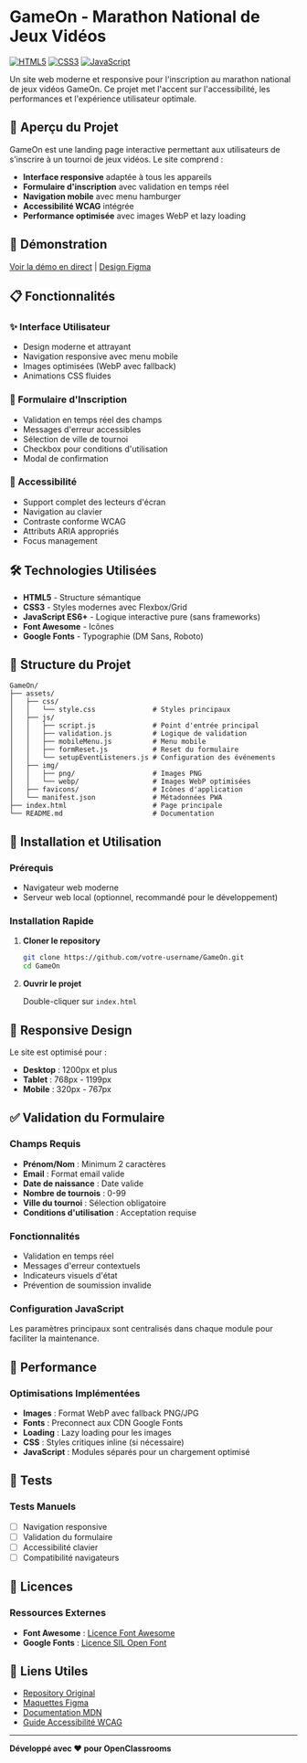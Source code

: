 # GameOn - Marathon National de Jeux Vidéos

[![HTML5](https://img.shields.io/badge/HTML5-Expert-E34F26?logo=html5&logoColor=white&style=for-the-badge)](https://developer.mozilla.org/en-US/docs/Web/HTML)
[![CSS3](https://img.shields.io/badge/CSS3-Expert-1572B6?logo=css3&logoColor=white&style=for-the-badge)](https://developer.mozilla.org/en-US/docs/Web/CSS)
[![JavaScript](https://img.shields.io/badge/JavaScript-Expert-F7DF1E?logo=javascript&logoColor=black&style=for-the-badge)](https://developer.mozilla.org/en-US/docs/Web/JavaScript)

Un site web moderne et responsive pour l'inscription au marathon national de jeux vidéos GameOn. Ce projet met l'accent sur l'accessibilité, les performances et l'expérience utilisateur optimale.

## 🎯 Aperçu du Projet

GameOn est une landing page interactive permettant aux utilisateurs de s'inscrire à un tournoi de jeux vidéos. Le site comprend :

- **Interface responsive** adaptée à tous les appareils
- **Formulaire d'inscription** avec validation en temps réel
- **Navigation mobile** avec menu hamburger
- **Accessibilité WCAG** intégrée
- **Performance optimisée** avec images WebP et lazy loading

## 🚀 Démonstration

[Voir la démo en direct](https://votre-demo-url.com) | [Design Figma](https://www.figma.com/design/B7NKBDvSI18uoMLJgpnh48/UI-Design-GameOn-FR?node-id=106-630&t=YCkkQ5hGH2vCxx6V-0)

## 📋 Fonctionnalités

### ✨ Interface Utilisateur

- Design moderne et attrayant
- Navigation responsive avec menu mobile
- Images optimisées (WebP avec fallback)
- Animations CSS fluides

### 📝 Formulaire d'Inscription

- Validation en temps réel des champs
- Messages d'erreur accessibles
- Sélection de ville de tournoi
- Checkbox pour conditions d'utilisation
- Modal de confirmation

### 🎨 Accessibilité

- Support complet des lecteurs d'écran
- Navigation au clavier
- Contraste conforme WCAG
- Attributs ARIA appropriés
- Focus management

## 🛠️ Technologies Utilisées

- **HTML5** - Structure sémantique
- **CSS3** - Styles modernes avec Flexbox/Grid
- **JavaScript ES6+** - Logique interactive pure (sans frameworks)
- **Font Awesome** - Icônes
- **Google Fonts** - Typographie (DM Sans, Roboto)

## 📁 Structure du Projet

```
GameOn/
├── assets/
│   ├── css/
│   │   └── style.css              # Styles principaux
│   ├── js/
│   │   ├── script.js              # Point d'entrée principal
│   │   ├── validation.js          # Logique de validation
│   │   ├── mobileMenu.js          # Menu mobile
│   │   ├── formReset.js           # Reset du formulaire
│   │   └── setupEventListeners.js # Configuration des événements
│   ├── img/
│   │   ├── png/                   # Images PNG
│   │   └── webp/                  # Images WebP optimisées
│   ├── favicons/                  # Icônes d'application
│   └── manifest.json              # Métadonnées PWA
├── index.html                     # Page principale
└── README.md                      # Documentation
```

## 🚀 Installation et Utilisation

### Prérequis

- Navigateur web moderne
- Serveur web local (optionnel, recommandé pour le développement)

### Installation Rapide

1. **Cloner le repository**

   ```bash
   git clone https://github.com/votre-username/GameOn.git
   cd GameOn
   ```

2. **Ouvrir le projet**

   Double-cliquer sur `index.html`

## 📱 Responsive Design

Le site est optimisé pour :

- **Desktop** : 1200px et plus
- **Tablet** : 768px - 1199px
- **Mobile** : 320px - 767px

## ✅ Validation du Formulaire

### Champs Requis

- **Prénom/Nom** : Minimum 2 caractères
- **Email** : Format email valide
- **Date de naissance** : Date valide
- **Nombre de tournois** : 0-99
- **Ville du tournoi** : Sélection obligatoire
- **Conditions d'utilisation** : Acceptation requise

### Fonctionnalités

- Validation en temps réel
- Messages d'erreur contextuels
- Indicateurs visuels d'état
- Prévention de soumission invalide

### Configuration JavaScript

Les paramètres principaux sont centralisés dans chaque module pour faciliter la maintenance.

## 🔧 Performance

### Optimisations Implémentées

- **Images** : Format WebP avec fallback PNG/JPG
- **Fonts** : Preconnect aux CDN Google Fonts
- **Loading** : Lazy loading pour les images
- **CSS** : Styles critiques inline (si nécessaire)
- **JavaScript** : Modules séparés pour un chargement optimisé

## 🧪 Tests

### Tests Manuels

- [ ] Navigation responsive
- [ ] Validation du formulaire
- [ ] Accessibilité clavier
- [ ] Compatibilité navigateurs

## 📄 Licences

### Ressources Externes

- **Font Awesome** : [Licence Font Awesome](https://fontawesome.com/license)
- **Google Fonts** : [Licence SIL Open Font](https://scripts.sil.org/OFL)

## 🔗 Liens Utiles

- [Repository Original](https://github.com/OpenClassrooms-Student-Center/GameOn-website-FR/)
- [Maquettes Figma](https://www.figma.com/design/B7NKBDvSI18uoMLJgpnh48/UI-Design-GameOn-FR?node-id=106-630&t=YCkkQ5hGH2vCxx6V-0)
- [Documentation MDN](https://developer.mozilla.org/)
- [Guide Accessibilité WCAG](https://www.w3.org/WAI/WCAG21/quickref/)

---

**Développé avec ❤️ pour OpenClassrooms**
